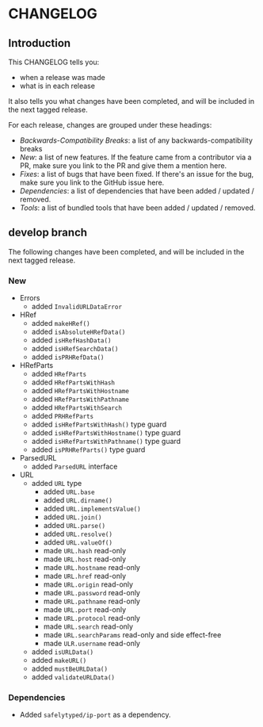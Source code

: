 # CHANGELOG

## Introduction

This CHANGELOG tells you:

* when a release was made
* what is in each release

It also tells you what changes have been completed, and will be included in the next tagged release.

For each release, changes are grouped under these headings:

* _Backwards-Compatibility Breaks_: a list of any backwards-compatibility breaks
* _New_: a list of new features. If the feature came from a contributor via a PR, make sure you link to the PR and give them a mention here.
* _Fixes_: a list of bugs that have been fixed. If there's an issue for the bug, make sure you link to the GitHub issue here.
* _Dependencies_: a list of dependencies that have been added / updated / removed.
* _Tools_: a list of bundled tools that have been added / updated / removed.

## develop branch

The following changes have been completed, and will be included in the next tagged release.

### New

* Errors
  - added `InvalidURLDataError`
* HRef
  - added `makeHRef()`
  - added `isAbsoluteHRefData()`
  - added `isHRefHashData()`
  - added `isHRefSearchData()`
  - added `isPRHRefData()`
* HRefParts
  - added `HRefParts`
  - added `HRefPartsWithHash`
  - added `HRefPartsWithHostname`
  - added `HRefPartsWithPathname`
  - added `HRefPartsWithSearch`
  - added `PRHRefParts`
  - added `isHRefPartsWithHash()` type guard
  - added `isHRefPartsWithHostname()` type guard
  - added `isHRefPartsWithPathname()` type guard
  - added `isPRHRefParts()` type guard
* ParsedURL
  - added `ParsedURL` interface
* URL
  - added `URL` type
    - added `URL.base`
    - added `URL.dirname()`
    - added `URL.implementsValue()`
    - added `URL.join()`
    - added `URL.parse()`
    - added `URL.resolve()`
    - added `URL.valueOf()`
    - made `URL.hash` read-only
    - made `URL.host` read-only
    - made `URL.hostname` read-only
    - made `URL.href` read-only
    - made `URL.origin` read-only
    - made `URL.password` read-only
    - made `URL.pathname` read-only
    - made `URL.port` read-only
    - made `URL.protocol` read-only
    - made `URL.search` read-only
    - made `URL.searchParams` read-only and side effect-free
    - made `ULR.username` read-only
  - added `isURLData()`
  - added `makeURL()`
  - added `mustBeURLData()`
  - added `validateURLData()`

### Dependencies

* Added `safelytyped/ip-port` as a dependency.
